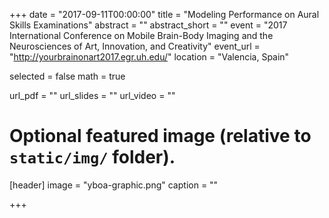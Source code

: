 +++
date = "2017-09-11T00:00:00"
title = "Modeling Performance on Aural Skills Examinations"
abstract = ""
abstract_short = ""
event = "2017 International Conference on Mobile Brain-Body Imaging and the Neurosciences of Art, Innovation, and Creativity"
event_url = "http://yourbrainonart2017.egr.uh.edu/"
location = "Valencia, Spain"

selected = false
math = true

url_pdf = ""
url_slides = ""
url_video = ""

# Optional featured image (relative to `static/img/` folder).
[header]
image = "yboa-graphic.png"
caption = ""

+++


